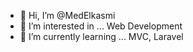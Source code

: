 - 👋 Hi, I’m @MedElkasmi
- 👀 I’m interested in ... Web Development
- 🌱 I’m currently learning ... MVC, Laravel

<!---
MedElkasmi/MedElkasmi is a ✨ special ✨ repository because its `README.md` (this file) appears on your GitHub profile.
You can click the Preview link to take a look at your changes.
--->
